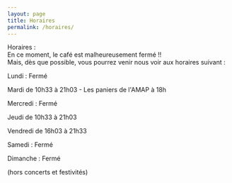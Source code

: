```yaml
---
layout: page
title: Horaires
permalink: /horaires/
---
```


Horaires  :  
En ce moment, le café est malheureusement fermé !!  
Mais, dès que possible, vous pourrez venir nous voir aux horaires suivant :

Lundi : Fermé

Mardi de 10h33 à 21h03 - Les paniers de l'AMAP à 18h

Mercredi : Fermé

Jeudi de 10h33 à 21h03

Vendredi de 16h03 à 21h33

Samedi : Fermé

Dimanche : Fermé

(hors concerts et festivités)